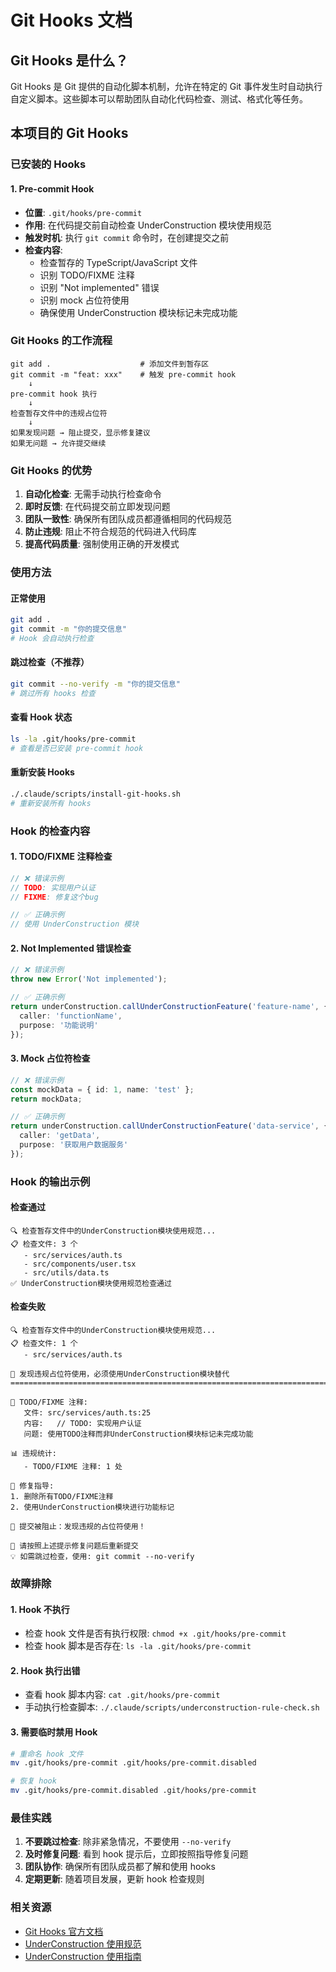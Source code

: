 # Git Hooks 文档

## Git Hooks 是什么？

Git Hooks 是 Git 提供的自动化脚本机制，允许在特定的 Git 事件发生时自动执行自定义脚本。这些脚本可以帮助团队自动化代码检查、测试、格式化等任务。

## 本项目的 Git Hooks

### 已安装的 Hooks

#### 1. Pre-commit Hook
- **位置**: `.git/hooks/pre-commit`
- **作用**: 在代码提交前自动检查 UnderConstruction 模块使用规范
- **触发时机**: 执行 `git commit` 命令时，在创建提交之前
- **检查内容**:
  - 检查暂存的 TypeScript/JavaScript 文件
  - 识别 TODO/FIXME 注释
  - 识别 "Not implemented" 错误
  - 识别 mock 占位符使用
  - 确保使用 UnderConstruction 模块标记未完成功能

### Git Hooks 的工作流程

```
git add .                    # 添加文件到暂存区
git commit -m "feat: xxx"    # 触发 pre-commit hook
    ↓
pre-commit hook 执行
    ↓
检查暂存文件中的违规占位符
    ↓
如果发现问题 → 阻止提交，显示修复建议
如果无问题 → 允许提交继续
```

### Git Hooks 的优势

1. **自动化检查**: 无需手动执行检查命令
2. **即时反馈**: 在代码提交前立即发现问题
3. **团队一致性**: 确保所有团队成员都遵循相同的代码规范
4. **防止违规**: 阻止不符合规范的代码进入代码库
5. **提高代码质量**: 强制使用正确的开发模式

### 使用方法

#### 正常使用
```bash
git add .
git commit -m "你的提交信息"
# Hook 会自动执行检查
```

#### 跳过检查（不推荐）
```bash
git commit --no-verify -m "你的提交信息"
# 跳过所有 hooks 检查
```

#### 查看 Hook 状态
```bash
ls -la .git/hooks/pre-commit
# 查看是否已安装 pre-commit hook
```

#### 重新安装 Hooks
```bash
./.claude/scripts/install-git-hooks.sh
# 重新安装所有 hooks
```

### Hook 的检查内容

#### 1. TODO/FIXME 注释检查
```typescript
// ❌ 错误示例
// TODO: 实现用户认证
// FIXME: 修复这个bug

// ✅ 正确示例
// 使用 UnderConstruction 模块
```

#### 2. Not Implemented 错误检查
```typescript
// ❌ 错误示例
throw new Error('Not implemented');

// ✅ 正确示例
return underConstruction.callUnderConstructionFeature('feature-name', {
  caller: 'functionName',
  purpose: '功能说明'
});
```

#### 3. Mock 占位符检查
```typescript
// ❌ 错误示例
const mockData = { id: 1, name: 'test' };
return mockData;

// ✅ 正确示例
return underConstruction.callUnderConstructionFeature('data-service', {
  caller: 'getData',
  purpose: '获取用户数据服务'
});
```

### Hook 的输出示例

#### 检查通过
```
🔍 检查暂存文件中的UnderConstruction模块使用规范...
📋 检查文件: 3 个
   - src/services/auth.ts
   - src/components/user.tsx
   - src/utils/data.ts
✅ UnderConstruction模块使用规范检查通过
```

#### 检查失败
```
🔍 检查暂存文件中的UnderConstruction模块使用规范...
📋 检查文件: 1 个
   - src/services/auth.ts

🚨 发现违规占位符使用，必须使用UnderConstruction模块替代
=======================================================================

📍 TODO/FIXME 注释:
   文件: src/services/auth.ts:25
   内容:   // TODO: 实现用户认证
   问题: 使用TODO注释而非UnderConstruction模块标记未完成功能

📊 违规统计:
   - TODO/FIXME 注释: 1 处

🔧 修复指导:
1. 删除所有TODO/FIXME注释
2. 使用UnderConstruction模块进行功能标记

🚨 提交被阻止：发现违规的占位符使用！

🔧 请按照上述提示修复问题后重新提交
💡 如需跳过检查，使用: git commit --no-verify
```

### 故障排除

#### 1. Hook 不执行
- 检查 hook 文件是否有执行权限: `chmod +x .git/hooks/pre-commit`
- 检查 hook 脚本是否存在: `ls -la .git/hooks/pre-commit`

#### 2. Hook 执行出错
- 查看 hook 脚本内容: `cat .git/hooks/pre-commit`
- 手动执行检查脚本: `./.claude/scripts/underconstruction-rule-check.sh`

#### 3. 需要临时禁用 Hook
```bash
# 重命名 hook 文件
mv .git/hooks/pre-commit .git/hooks/pre-commit.disabled

# 恢复 hook
mv .git/hooks/pre-commit.disabled .git/hooks/pre-commit
```

### 最佳实践

1. **不要跳过检查**: 除非紧急情况，不要使用 `--no-verify`
2. **及时修复问题**: 看到 hook 提示后，立即按照指导修复问题
3. **团队协作**: 确保所有团队成员都了解和使用 hooks
4. **定期更新**: 随着项目发展，更新 hook 检查规则

### 相关资源

- [Git Hooks 官方文档](https://git-scm.com/docs/githooks)
- [UnderConstruction 使用规范](./.claude/rules/001-underconstruction.md)
- [UnderConstruction 使用指南](./UNDERCONSTRUCTION_USAGE_GUIDELINES.md)